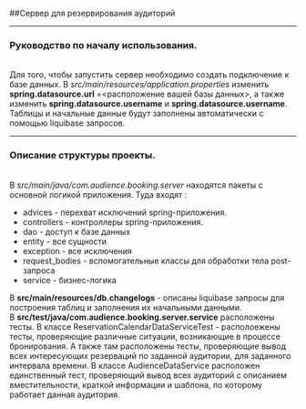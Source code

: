 ##Сервер для резервирования аудиторий
___
**<h3>Руководство по началу использования.</h3>** <br>
Для того, чтобы запустить сервер необходимо создать подключение к базе данных.
В *src/main/resources/application.properties* изменить __spring.datasource.url__
=<расположение 
вашей базы данных>, а также изменить __spring.datasource.username__ и __spring.datasource.username__. 
Таблицы и начальные данные будут заполнены автоматически с помощью liquibase запросов.
___
**<h3>Описание структуры проекты.</h3>** <br>
В *src/main/java/com.audience.booking.server* находятся пакеты с основной логикой приложения.
Туда входят :
<ul>
    <li>
        advices - перехват исключений
        spring-приложения.
    </li>
    <li>
        controllers - контроллеры spring-приложения.
    </li>
    <li>
        dao - доступ к базе данных
    </li>
    <li>
        entity - все сущности
    </li>
    <li>
        exception - все исключения
    </li>
    <li>
        request_bodies - вспомогательные классы для обработки тела post-запроса
    </li>
    <li>
        service - бизнес-логика
    </li>
</ul>

В __src/main/resources/db.changelogs__ - описаны liquibase запросы для построения таблиц
и заполнения их начальными данными.<br>
В __src/test/java/com.audience.booking.server.service__ расположены тесты.
В классе ReservationCalendarDataServiceTest - располоежены тесты, 
проверяющие различные ситуации, возникающие в процессе бронирования. А также там 
расположены тесты, проверяющие вывод всех интересующих резерваций по заданной
аудитории, для заданного интервала времени. В классе AudienceDataService расположен
единственный тест, проверяющий вывод всех аудиторий с описанием вместительности,
краткой информации и шаблона, по которому работает данная аудитория.



